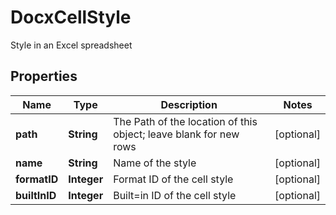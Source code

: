 

# DocxCellStyle

Style in an Excel spreadsheet

## Properties

| Name | Type | Description | Notes |
|------------ | ------------- | ------------- | -------------|
|**path** | **String** | The Path of the location of this object; leave blank for new rows |  [optional] |
|**name** | **String** | Name of the style |  [optional] |
|**formatID** | **Integer** | Format ID of the cell style |  [optional] |
|**builtInID** | **Integer** | Built&#x3D;in ID of the cell style |  [optional] |



